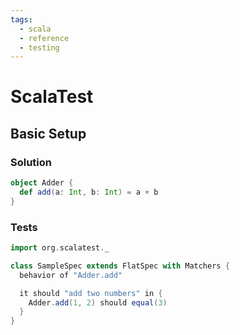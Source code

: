 ```yaml
---
tags:
  - scala
  - reference
  - testing
---
```


# ScalaTest

## Basic Setup

### Solution

```scala
object Adder {
  def add(a: Int, b: Int) = a + b
}
```

### Tests

```scala
import org.scalatest._

class SampleSpec extends FlatSpec with Matchers {
  behavior of "Adder.add"

  it should "add two numbers" in {
    Adder.add(1, 2) should equal(3)
  }
}
```

<!--
TODO: Finish this reference
TODO: Add tutorial and link to it
TODO: Add any recipes and link to them
-->
